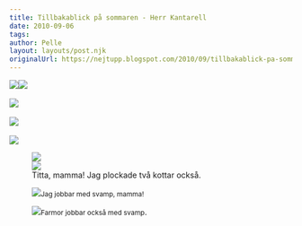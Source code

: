 ```yaml
---
title: Tillbakablick på sommaren - Herr Kantarell
date: 2010-09-06
tags: 	
author: Pelle
layout: layouts/post.njk
originalUrl: https://nejtupp.blogspot.com/2010/09/tillbakablick-pa-sommaren-herr.html
---
```


<img src="../../../img/2010/09/Svampplockning-_MG_3440.jpg"><img src="../../../img/2010/09/Svampplockning-_MG_3415.jpg"><br><br><img src="../../../img/2010/09/Svampplockning-_MG_3420.jpg"><br><br><img src="../../../img/2010/09/Svampplockning-_MG_3429.jpg"><br><br><img src="../../../img/2010/09/Svampplockning-_MG_3436.jpg">

<figure>
	<img src="../../../img/2010/09/Svampplockning-_MG_3499.jpg"><br><img src="../../../img/2010/09/Kring+Pyrtet-_MG_4150.jpg">
	<figcaption>Titta, mamma! Jag plockade två kottar också.</figcaption>
</figure>



<figure>
	<img src="../../../img/2010/09/Svampplockning-_MG_3524.jpg"><span style="font-size:85%;">Jag jobbar med svamp, mamma!</figcaption>
</figure>



<figure>
	<img src="../../../img/2010/09/Svampplockning-_MG_3533.jpg"><span style="font-size:85%;">Farmor jobbar också med svamp</span>.<br></div>
